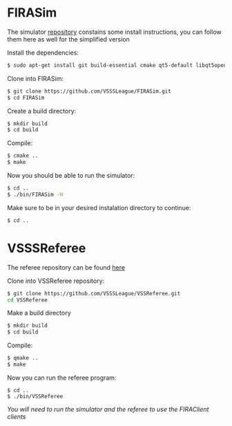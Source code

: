 # FIRASim

The simulator [repository](https://github.com/VSSSLeague/FIRASim.git) constains some install instructions, you can follow them here as well for the simplified version

 Install the dependencies:
 ```sh
 $ sudo apt-get install git build-essential cmake qt5-default libqt5opengl5-dev libgl1-mesa-dev libglu1-mesa-dev libprotobuf-dev protobuf-compiler libode-dev libboost-dev
 ```

 Clone into FIRASim:
 ```sh
 $ git clone https://github.com/VSSSLeague/FIRASim.git
 $ cd FIRASim
 ```

 Create a build directory:
 ```sh
 $ mkdir build
 $ cd build
 ```

 Compile:
 ```sh
 $ cmake ..
 $ make
 ```

Now you should be able to run the simulator:

 ```sh
 $ cd ..
 $ ./bin/FIRASim -H
 ```

Make sure to be in your desired instalation directory to continue:
```sh
$ cd ..
```

# VSSSReferee

The referee repository can be found [here](https://github.com/VSSSLeague/VSSReferee)

 Clone into VSSReferee repository:
 ```sh
 $ git clone https://github.com/VSSSLeague/VSSReferee.git
 cd VSSReferee
 ```

 Make a build directory
 ```sh
 $ mkdir build
 $ cd build
 ```

 Compile:
 ```sh
 $ qmake ..
 $ make
 ```

 Now you can run the referee program:
 ```
 $ cd ..
 $ ./bin/VSSReferee
 ```

*You will need to run the simulator and the referee to use the FIRAClient clients*
